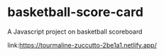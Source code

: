 # basketball-score-card

A Javascript project on basketball scoreboard

link:https://tourmaline-zuccutto-2be1a1.netlify.app/

